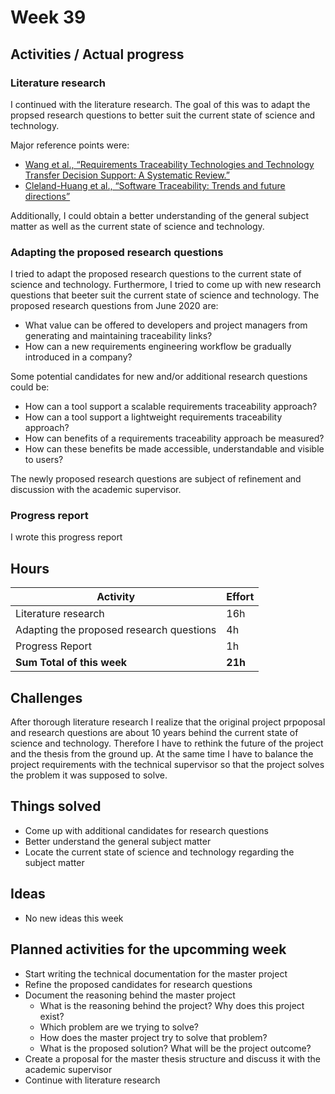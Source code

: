 # Week 39

## Activities / Actual progress

### Literature research

I continued with the literature research. The goal of this was to adapt the propsed research questions to better suit the current state of science and technology.

Major reference points were:

- [Wang et al., “Requirements Traceability Technologies and Technology Transfer Decision Support: A Systematic Review.”](https://www.sciencedirect.com/science/article/abs/pii/S0164121218301754)
- [Cleland-Huang et al., “Software Traceability: Trends and future directions”](https://www.researchgate.net/publication/265643198_Software_traceability_Trends_and_future_directions)

Additionally, I could obtain a better understanding of the general subject matter as well as the current state of science and technology.

### Adapting the proposed research questions

I tried to adapt the proposed research questions to the current state of science and technology. Furthermore, I tried to come up with new research questions that beeter suit the current state of science and technology. The proposed research questions from June 2020 are:

- What value can be offered to developers and project managers from generating and maintaining traceability links?
- How can a new requirements engineering workflow be gradually introduced in a company?

Some potential candidates for new and/or additional research questions could be:

- How can a tool support a scalable requirements traceability approach?
- How can a tool support a lightweight requirements traceability approach?
- How can benefits of a requirements traceability approach be measured?
- How can these benefits be made accessible, understandable and visible to users?

The newly proposed research questions are subject of refinement and discussion with the academic supervisor.

### Progress report

I wrote this progress report

## Hours

| Activity                                 | Effort  |
| ---------------------------------------- | ------- |
| Literature research                      | 16h     |
| Adapting the proposed research questions | 4h      |
| Progress Report                          | 1h      |
| **Sum Total of this week**               | **21h** |

## Challenges

After thorough literature research I realize that the original project prpoposal and research questions are about 10 years behind the current state of science and technology. Therefore I have to rethink the future of the project and the thesis from the ground up. At the same time I have to balance the project requirements with the technical supervisor so that the project solves the problem it was supposed to solve.

## Things solved

- Come up with additional candidates for research questions
- Better understand the general subject matter
- Locate the current state of science and technology regarding the subject matter

## Ideas

- No new ideas this week

## Planned activities for the upcomming week

- Start writing the technical documentation for the master project
- Refine the proposed candidates for research questions
- Document the reasoning behind the master project
    - What is the reasoning behind the project? Why does this project exist?
    - Which problem are we trying to solve?
    - How does the master project try to solve that problem?
    - What is the proposed solution? What will be the project outcome?
- Create a proposal for the master thesis structure and discuss it with the academic supervisor
- Continue with literature research
